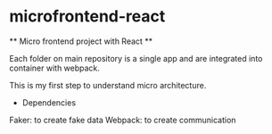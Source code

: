 # microfrontend-react

** Micro frontend project with React **

Each folder on main repository is a single app and are integrated into container with webpack.

This is my first step to understand micro architecture.

- Dependencies

Faker: to create fake data
Webpack: to create communication

